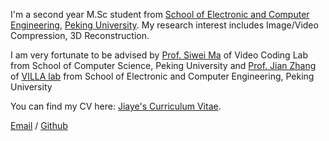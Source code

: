 I'm a second year M.Sc student from [School of Electronic and Computer Engineering](https://www.ece.pku.edu.cn/en/About/Welcome_to_SECE.htm), [Peking University](https://www.pku.edu.cn/). My research interest includes Image/Video Compression, 3D Reconstruction.

I am very fortunate to be advised by [Prof. Siwei Ma](https://cs.pku.edu.cn/info/1236/2106.htm) of Video Coding Lab from School of Computer Science, Peking University and [Prof. Jian Zhang](https://jianzhang.tech/) of [VILLA lab](https://villa.jianzhang.tech/) from School of Electronic and Computer Engineering, Peking University

You can find my CV here: [Jiaye's Curriculum Vitae](../assets/Curriculum_Vitae.pdf).

[Email](mailto:jyfu@stu.pku.edu.cn) / [Github](https://github.com/jyfu-vcl)